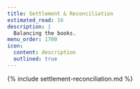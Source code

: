 ```yaml
---
title: Settlement & Reconciliation
estimated_read: 16
description: |
  Balancing the books.
menu_order: 1700
icon:
  content: description
  outlined: true
---
```


{% include settlement-reconciliation.md %}

